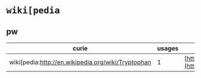 # `wiki[pedia`

## pw

| curie                                              |   usages | nodes                                                                                                         |
|----------------------------------------------------|----------|---------------------------------------------------------------------------------------------------------------|
| wiki[pedia:http://en.wikipedia.org/wiki/Tryptophan |        1 | [http://purl.obolibrary.org/obo/PW:0001280](https://bioregistry.io/http://purl.obolibrary.org/obo/PW:0001280) |

